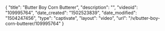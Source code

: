 {
    "title": "Butter Boy Corn Butterer",
    "description": "",
    "videoid": "109995764",
    "date_created": "1502523839",
    "date_modified": "1504247456",
    "type": "captivate",
    "layout": "video",
    "url": "\/v\/butter-boy-corn-butterer\/109995764"
}